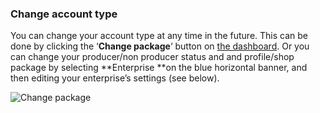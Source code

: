 ### Change account type

You can change your account type at any time in the future. This can be done by clicking the ‘**Change package**‘ button on [the dashboard](/the-dashboard.md). Or you can change your producer/non producer status and and profile/shop package by selecting **Enterprise **on the blue horizontal banner, and then editing your enterprise’s settings \(see below\).

![](https://openfoodnetwork.org/wp-content/uploads/2015/05/Change-package.png "Change package")

